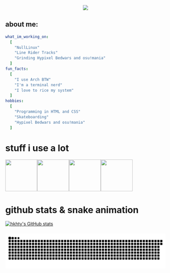 <p align="center">
<img src="(https://capsule-render.vercel.app/api?type=rounded&height=300&color=gradient&text=hey,%20i'm%20khty&desc=gamer,%20programmer,%20and%20proud%20arch%20user&descSize=36&descAlign=50&descAlignY=69&fontColor=FFFFF)"/>
</p>

<h2>about me:</h2>

```yaml
what_im_working_on:
  [
    "NullLinux"
    "Line Rider Tracks"
    "Grinding Hypixel Bedwars and osu!mania"
  ]
fun_facts:
  [
    "I use Arch BTW"
    "I'm a terminal nerd"
    "I love to rice my system"
  ]
hobbies:
  [
    "Programming in HTML and CSS"
    "Skateboarding"
    "Hypixel Bedwars and osu!mania"
  ]
```
# stuff i use a lot

<img src="https://cdn.jsdelivr.net/gh/devicons/devicon@latest/icons/firefox/firefox-original-wordmark.svg" width="100" height="100"/><img src="https://cdn.jsdelivr.net/gh/devicons/devicon@latest/icons/archlinux/archlinux-original-wordmark.svg" width="100" height="100"/><img src="https://cdn.jsdelivr.net/gh/devicons/devicon@latest/icons/html5/html5-original.svg" width="100" height="100"/><img src="https://cdn.jsdelivr.net/gh/devicons/devicon@latest/icons/css3/css3-original.svg" width="100" height="100"/>

# github stats & snake animation
[![hkhty's GitHub stats](https://github-readme-stats.vercel.app/api?username=hkhty&theme=dark)](https://github.com/anuraghazra/github-readme-stats)
<br clear="both">
###
<img src="https://raw.githubusercontent.com/nonxistnt/nonxistnt/output/snake.svg" alt="Snake animation" />
